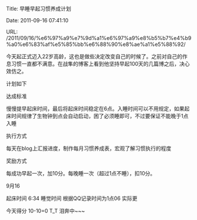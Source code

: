 Title: 早睡早起习惯养成计划

Date: 2011-09-16 07:41:10

URL: /2011/09/16/%e6%97%a9%e7%9d%a1%e6%97%a9%e8%b5%b7%e4%b9%a0%e6%83%af%e5%85%bb%e6%88%90%e8%ae%a1%e5%88%92/

今天起正式迈入22岁高龄，这也是做些决定改变自己的时候了。之前对自己的作息习惯一直都不满意。在战隼的博客上看到他坚持早起100天的几篇博之后，决心效仿之。

计划如下

达成标准

慢慢提早起床时间，最后将起床时间稳定在6点。入睡时间可以不用规定，如果起床时间规律了生物钟到点会自动启动，困了必须睡即可，不过要保证不能晚于1点入睡

执行方式

每天在blog上汇报进度，制作每月习惯养成表，宏观了解习惯执行的程度

奖励方式

每成功早起一次，加10分。每晚睡一次（超过1点不睡），扣10分。

9月16

起床时间 6:34  睡觉时间 根据QQ记录时间为1点06 实际更

今天得分 10-10=0   T_T 泪奔中~~~